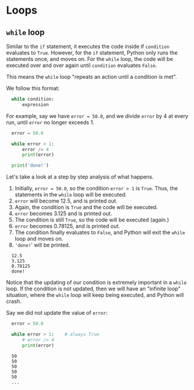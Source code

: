 # Loops

## `while` loop

Similar to the `if` statement, it executes the code inside if `condition` evaluates to `True`. However, for the `if` statement, Python only runs the statements once, and moves on. For the `while` loop, the code will be executed over and over again until `condition` evaluates `False`.

This means the `while` loop "repeats an action until a condition is met".

We follow this format:

```python
  while condition:
      expression
```

For example, say we have `error = 50.0`, and we divide `error` by 4 at every run, until `error` no longer exceeds 1.

```python
  error = 50.0

  while error > 1:
      error /= 4
      print(error)

  print('done!')
```

Let's take a look at a step by step analysis of what happens.

1. Initially, `error = 50.0`, so the condition `error > 1` is `True`. Thus, the statements in the `while` loop will be executed.
2. `error` will become 12.5, and is printed out.
3. Again, the condition is `True` and the code will be executed.
4. `error` becomes 3.125 and is printed out.
5. The condition is still `True`, so the code will be executed (again.)
6. `error` becomes 0.78125, and is printed out.
7. The condition finally evaluates to `False`, and Python will exit the `while` loop and moves on.
8. `'done!`' will be printed.

```console
  12.5
  3.125
  0.78125
  done!
```

Notice that the updating of our condition is extremely important in a `while` loop. If the condition is not updated, then we will have an "infinite loop" situation, where the `while` loop will keep being executed, and Python will crash.

Say we did not update the value of `error`:

```python
  error = 50.0

  while error > 1:    # always True
      # error /= 4
      print(error)
```

```console
  50
  50
  50
  50
  50
  ...
```